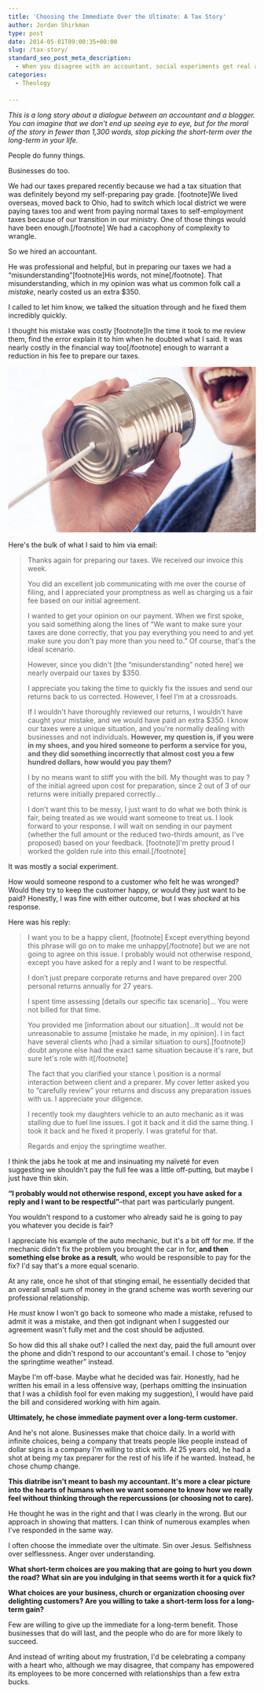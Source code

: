 ```yaml
---
title: 'Choosing the Immediate Over the Ultimate: A Tax Story'
author: Jordan Shirkman
type: post
date: 2014-05-01T09:00:35+00:00
slug: /tax-story/
standard_seo_post_meta_description:
  - When you disagree with an accountant, social experiments get real and things get messy.
categories:
  - Theology

---
```

_This is a long story about a dialogue between an accountant and a blogger. You can imagine that we don't end up seeing eye to eye, but for the moral of the story in fewer than 1,300 words, stop picking the short-term over the long-term in your life._

People do funny things.

Businesses do too.

We had our taxes prepared recently because we had a tax situation that was definitely beyond my self-preparing pay grade. [footnote]We lived overseas, moved back to Ohio, had to switch which local district we were paying taxes too and went from paying normal taxes to self-employment taxes because of our transition in our ministry. One of those things would have been enough.[/footnote] We had a cacophony of complexity to wrangle.

So we hired an accountant. <!--more-->

He was professional and helpful, but in preparing our taxes we had a &#8220;misunderstanding&#8221;[footnote]His words, not mine[/footnote]. That misunderstanding, which in my opinion was what us common folk call a _mistake_, nearly costed us an extra $350.

I called to let him know, we talked the situation through and he fixed them incredibly quickly.

I thought his mistake was costly [footnote]In the time it took to me review them, find the error explain it to him when he doubted what I said. It was nearly costly in the financial way too[/footnote] enough to warrant a reduction in his fee to prepare our taxes.

[![Image](/static/images/talking-into-a-can1.jpeg)](https://jshirk.com/blog/tax-story/)

Here's the bulk of what I said to him via email:

> Thanks again for preparing our taxes. We received our invoice this week.
> 
> You did an excellent job communicating with me over the course of filing, and I appreciated your promptness as well as charging us a fair fee based on our initial agreement.
> 
> I wanted to get your opinion on our payment. When we first spoke, you said something along the lines of &#8220;We want to make sure your taxes are done correctly, that you pay everything you need to and yet make sure you don't pay more than you need to.&#8221; Of course, that's the ideal scenario.
> 
> However, since you didn't [the &#8220;misunderstanding&#8221; noted here] we nearly overpaid our taxes by $350.
> 
> I appreciate you taking the time to quickly fix the issues and send our returns back to us corrected. However, I feel I'm at a crossroads.
> 
> If I wouldn't have thoroughly reviewed our returns, I wouldn't have caught your mistake, and we would have paid an extra $350. I know our taxes were a unique situation, and you're normally dealing with businesses and not individuals. **However, my question is, if you were in my shoes, and you hired someone to perform a service for you, and they did something incorrectly that almost cost you a few hundred dollars, how would you pay them?**
> 
> I by no means want to stiff you with the bill. My thought was to pay ? of the initial agreed upon cost for preparation, since 2 out of 3 of our returns were initially prepared correctly&#8230;
> 
> I don't want this to be messy, I just want to do what we both think is fair, being treated as we would want someone to treat us. I look forward to your response. I will wait on sending in our payment (whether the full amount or the reduced two-thirds amount, as I've proposed) based on your feedback. [footnote]I'm pretty proud I worked the golden rule into this email.[/footnote]

It was mostly a social experiment.

How would someone respond to a customer who felt he was wronged? Would they try to keep the customer happy, or would they just want to be paid? Honestly, I was fine with either outcome, but I was _shocked_ at his response.

Here was his reply:

> I want you to be a happy client, [footnote] Except everything beyond this phrase will go on to make me unhappy[/footnote] but we are not going to agree on this issue. I probably would not otherwise respond, except you have asked for a reply and I want to be respectful.
> 
> I don’t just prepare corporate returns and have prepared over 200 personal returns annually for 27 years.
> 
> I spent time assessing [details our specific tax scenario]&#8230; You were not billed for that time.
> 
> You provided me [information about our situation]&#8230;It would not be unreasonable to assume [mistake he made, in my opinion]. I in fact have several clients who [had a similar situation to ours].[footnote]I doubt anyone else had the exact same situation because it's rare, but sure let's role with it[/footnote]
> 
> The fact that you clarified your stance \ position is a normal interaction between client and a preparer. My cover letter asked you to “carefully review” your returns and discuss any preparation issues with us. I appreciate your diligence.
> 
> I recently took my daughters vehicle to an auto mechanic as it was stalling due to fuel line issues. I got it back and it did the same thing. I took it back and he fixed it properly. I was grateful for that.
> 
> Regards and enjoy the springtime weather.

I think the jabs he took at me and insinuating my naïveté for even suggesting we shouldn't pay the full fee was a little off-putting, but maybe I just have thin skin.

**&#8220;I probably would not otherwise respond, except you have asked for a reply and I want to be respectful&#8221;**–that part was particularly pungent.

You wouldn't respond to a customer who already said he is going to pay you whatever you decide is fair?

I appreciate his example of the auto mechanic, but it's a bit off for me. If the mechanic didn't fix the problem you brought the car in for, **and then something else broke as a result**, who would be responsible to pay for the fix? I'd say that's a more equal scenario.

At any rate, once he shot of that stinging email, he essentially decided that an overall small sum of money in the grand scheme was worth severing our professional relationship.

He _must_ know I won't go back to someone who made a mistake, refused to admit it was a mistake, and then got indignant when I suggested our agreement wasn't fully met and the cost should be adjusted.

So how did this all shake out? I called the next day, paid the full amount over the phone and didn't respond to our accountant's email. I chose to &#8220;enjoy the springtime weather&#8221; instead.

Maybe I'm off-base. Maybe what he decided was fair. Honestly, had he written his email in a less offensive way, (perhaps omitting the insinuation that I was a childish fool for even making my suggestion), I would have paid the bill and considered working with him again.

**Ultimately, he chose immediate payment over a long-term customer.**

And he's not alone. Businesses make that choice daily. In a world with infinite choices, being a company that treats people like people instead of dollar signs is a company I'm willing to stick with. At 25 years old, he had a shot at being my tax preparer for the rest of his life if he wanted. Instead, he chose chump change.

**This diatribe isn't meant to bash my accountant. It's more a clear picture into the hearts of humans when we want someone to know how we really feel without thinking through the repercussions (or choosing not to care).**

He thought he was in the right and that I was clearly in the wrong. But our approach in showing that matters. I can think of numerous examples when I've responded in the same way.

I often choose the immediate over the ultimate. Sin over Jesus. Selfishness over selflessness. Anger over understanding.

**What short-term choices are you making that are going to hurt you down the road? What sin are you indulging in that seems worth it for a quick fix?**

**What choices are your business, church or organization choosing over delighting customers? Are you willing to take a short-term loss for a long-term gain?**

Few are willing to give up the immediate for a long-term benefit. Those businesses that do will last, and the people who do are for more likely to succeed.

And instead of writing about my frustration, I'd be celebrating a company with a heart who, although we may disagree, that company has empowered its employees to be more concerned with relationships than a few extra bucks.
